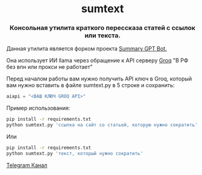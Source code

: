 <h1 align="center">sumtext</h1>
<h3><p align="center">Консольная утилита краткого перессказа статей с ссылок или текста.</p></h3>
<p>Данная утилита является форком проекта <a href="https://github.com/tpai/summary-gpt-bot">Summary GPT Bot.</a></p>
<p>Она использует ИИ llama через обращение к API серверу <a href="https://console.groq.com/keys">Groq</a> "В РФ без впн или прокси не работает"</p>

Перед началом работы вам нужно получить API ключ в Groq, который вам нужно вставить в файле sumtext.py в 5 строке и сохранить:
```python
aiapi = "<ВАШ КЛЮЧ GROQ API>"
```

Пример использования:
```sh
pip install -r requirements.txt
python sumtext.py 'ссылка на сайт со статьей, которую нужно сократить'
```
Или
```sh
pip install -r requirements.txt
python sumtext.py 'текст, который нужно сократить'
```
[Telegram Канал](https://t.me/yupipanda_channel)
